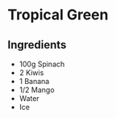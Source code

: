 # Tropical Green

## Ingredients

 * 100g Spinach 
 * 2 Kiwis
 * 1 Banana
 * 1/2 Mango
 * Water
 * Ice 
